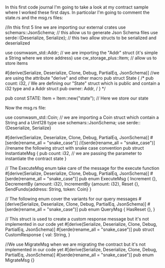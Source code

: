 In this first code journal I'm going to take a look at my contract sample where I worked these first days.
In particolar I'm going to comment the state.rs and the msg.rs files:


//In this first 5 line we are importing our external crates
use schemars::JsonSchema;             //  this allow us to generate Json Schema files
use serde::{Deserialize, Serialize};  //  this two allow structs to be serialized and deserialized

use cosmwasm_std::Addr;               //  we are importing the "Addr" struct (it's simple a String where we store address)
use cw_storage_plus::Item;            //  allow us to store items

#[derive(Serialize, Deserialize, Clone, Debug, PartialEq, JsonSchema)]  //we are using the attribute "derive" and other macro
pub struct State {    /*
    pub count: i32,   / We are defining our "State" struct which is public and contain a i32 type and a Addr struct
    pub owner: Addr,  /
}                     */

pub const STATE: Item<State> = Item::new("state");  // Here we store our state
  
  
  
Now the msg.rs file:

use cosmwasm_std::Coin; // we are importing a Coin struct which contain a String and a Uint128 type
use schemars::JsonSchema; 
use serde::{Deserialize, Serialize}

#[derive(Serialize, Deserialize, Clone, Debug, PartialEq, JsonSchema)]
#[serde(rename_all = "snake_case")] //[serde(rename_all = "snake_case")] //rename the following struct with snake case convention
pub struct InstantiateMsg { 
    pub count: i32,         // we are passing the parameter to instantiate the contract state
}

// The ExecuteMsg enum take care of the message for the execute function
#[derive(Serialize, Deserialize, Clone, Debug, PartialEq, JsonSchema)]
#[serde(rename_all = "snake_case")]
pub enum ExecuteMsg {
    Increment {},
    DecrementBy {amount: i32},
    IncrementBy {amount: i32},
    Reset {},
    SendFunds{address: String, token: Coin}
}

// The following enum cover the variants for our query messages
#[derive(Serialize, Deserialize, Clone, Debug, PartialEq, JsonSchema)]
#[serde(rename_all = "snake_case")]
pub enum QueryMsg {
    HasReset {}, 
}

// This struct is used to create a custom response message but it's not implemented in our code yet
#[derive(Serialize, Deserialize, Clone, Debug, PartialEq, JsonSchema)]
#[serde(rename_all = "snake_case")]
pub struct CustomResponse {
    val: String,
}

//We use MigrateMsg when we are migrating the contract but it's not implemented in our code yet 
#[derive(Serialize, Deserialize, Clone, Debug, PartialEq, JsonSchema)]
#[serde(rename_all = "snake_case")]
pub enum MigrateMsg {}
